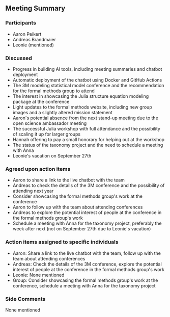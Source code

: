 ## Meeting Summary

### Participants
- Aaron Peikert
- Andreas Brandmaier
- Leonie (mentioned)

### Discussed
- Progress in building AI tools, including meeting summaries and chatbot deployment
- Automatic deployment of the chatbot using Docker and GitHub Actions
- The 3M modeling statistical model conference and the recommendation for the formal methods group to attend
- The interest in showcasing the Julia structure equation modeling package at the conference
- Light updates to the formal methods website, including new group images and a slightly altered mission statement
- Aaron's potential absence from the next stand-up meeting due to the open science ambassador meeting
- The successful Julia workshop with full attendance and the possibility of scaling it up for larger groups
- Hannah offering to pay a small honorary for helping out at the workshop
- The status of the taxonomy project and the need to schedule a meeting with Anna
- Leonie's vacation on September 27th

### Agreed upon action items
- Aaron to share a link to the live chatbot with the team
- Andreas to check the details of the 3M conference and the possibility of attending next year
- Consider showcasing the formal methods group's work at the conference
- Aaron to follow up with the team about attending conferences
- Andreas to explore the potential interest of people at the conference in the formal methods group's work
- Schedule a meeting with Anna for the taxonomy project, preferably the week after next (not on September 27th due to Leonie's vacation)

### Action items assigned to specific individuals
- Aaron: Share a link to the live chatbot with the team, follow up with the team about attending conferences
- Andreas: Check the details of the 3M conference, explore the potential interest of people at the conference in the formal methods group's work
- Leonie: None mentioned
- Group: Consider showcasing the formal methods group's work at the conference, schedule a meeting with Anna for the taxonomy project

### Side Comments
None mentioned